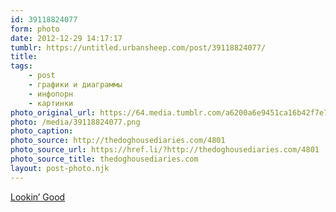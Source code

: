 ```yaml
---
id: 39118824077
form: photo
date: 2012-12-29 14:17:17
tumblr: https://untitled.urbansheep.com/post/39118824077/
title:
tags:
    - post
    - графики и диаграммы
    - инфопорн
    - картинки
photo_original_url: https://64.media.tumblr.com/a6200a6e9451ca16b42f7e7c900fd150/tumblr_mfsf8ugg6n1qz4wzio1_1280.png
photo: /media/39118824077.png
photo_caption: 
photo_source: http://thedoghousediaries.com/4801
photo_source_url: https://href.li/?http://thedoghousediaries.com/4801
photo_source_title: thedoghousediaries.com
layout: post-photo.njk
---
```


<p><a href="http://thedoghousediaries.com/4801">Lookin’ Good</a></p>
